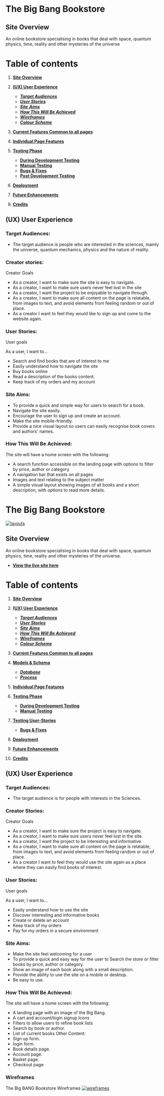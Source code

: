 # **The Big Bang Bookstore**



## **Site Overview**
An online bookstore specialising in books that deal with space, quantum physics, time, reality and other mysteries of the universe 
# Table of contents 
1. [**Site Overview**](#site-overview)
1. [**(UX) User Experience**](#ux-user-experience)
    * [***Target Audiences***](#target-audiences)
    * [***User Stories***](#user-stories)
    * [***Site Aims***](#site-aims)
    * [***How This Will Be Achieved***](#how-is-this-will-be-achieved)
    * [***Wireframes***](#wireframes)
    * [***Colour Scheme***](#colour-scheme)
1. [**Current Features Common to all pages**](#current-features-common-to-all-pages)
    
1. [**Individual Page Features**](#individual-page-content-features)
   
1. [**Testing Phase**](#testing-phase)
    * [**During Development Testing**](#during-development-testing)
    * [**Manual Testing**](#manual-testing)
    * [**Bugs & Fixes**](#bugs-and-fixes)
    * [**Post Development Testing**](#post-development-testing)
1. [**Deployment**](#deployment)
1. [**Future Enhancements**](#future-enhancements)
1. [**Credits**](#credits)

## **(UX) User Experience**
### **Target Audiences:**
* The target audience is people who are interested in the sciences, mainly the universe, quantum mechanics, physics and the nature of reality.
### **Creator stories:**
Creator Goals

* As a creator, I want to make sure the site is easy to navigate.
* As a creator, I want to make sure users never feel lost in the site
* As a creator, I want the project to be enjoyable to navigate through.
* As a creator, I want to make sure all content on the page is relatable, from images to text, and avoid elements from feeling random or out of place.
* As a creator I want to feel they would like to sign up and come to the website again.


### **User Stories:**
User goals

As a user, I want to...
* Search and find books that are of interest to me
* Easily understand how to navigate the site
* Buy books online
* Read a description of the books content.
* Keep track of my orders and my account

### **Site Aims:**
* To provide a quick and simple way for users to search for a book.
* Navigate the site easily.
* Encourage the user to sign up and create an account.
* Make the site mobile-friendly.
* Provide a nice visual layout so users can easily recognise book covers and authors' names.

### **How This Will Be Achieved:**
The site will have a home screen with the following:
* A search function accessible on the landing page with options to filter by price, author or category
* A navigation bar that exists on all pages
* Images and text relating to the subject matter
* A simple visual layout showing images of all books and a short description, with options to read more details.

# **The Big Bang Bookstore**

<p dir="auto"><a target="_blank" rel="noopener noreferrer" href="https://github.com/iftec/bigbangbookstore/blob/main/documentation/recipe-responsive-views1.jpg?raw=true"><img src="https://github.com/iftec/bigbangbookstore/blob/main/documentation//recipe-responsive-views1.jpg?raw=true" alt="layouts" style="max-width: 100%;"></a></p>

## **Site Overview**
An online bookstore specialising in books that deal with space, quantum physics, time, reality and other mysteries of the universe. 
* <a href="https://recipebook.andyryan.tech" rel="nofollow"><strong>View the live site here</strong></a>

# Table of contents 
1. [**Site Overview**](#site-overview)
1. [**(UX) User Experience**](#ux-user-experience)
    * [***Target Audiences***](#target-audiences)
    * [***User Stories***](#user-stories)
    * [***Site Aims***](#site-aims)
    * [***How This Will Be Achieved***](#how-this-will-be-achieved)
    * [***Wireframes***](#wireframes)
    * [***Colour Scheme***](#colour-scheme)
1. [**Current Features Common to all pages**](#current-features-common-to-all-pages)
1. [**Models & Schema**](#models--schema)
    * [***Database***](#database)
    * [***Process***](#process)    
1. [**Individual Page Features**](#individual-page-content-features)
   
1. [**Testing Phase**](#testing-phase)
    * [**During Development Testing**](#during-development-testing)
    * [**Manual Testing**](#manual-testing)
1. [**Testing User-Stories**](#testing-user-stories)
    * [**Bugs & Fixes**](#bugs-and-fixes)
1. [**Deployment**](#deployment)
1. [**Future Enhancements**](#future-enhancements)
1. [**Credits**](#credits)

## **(UX) User Experience**


### **Target Audiences:**
* The target audience is for people with interests in the Sciences.
### **Creator Stories:**
Creator Goals

* As a creator, I want to make sure the project is easy to navigate.
* As a creator, I want to make sure users never feel lost in the site.
* As a creator, I want the project to be interesting and informative.
* As a creator, I want to make sure all content on the page is relatable, from images to text, and avoid elements from feeling random or out of place.
* As a creator I want to feel they would use the site again as a place where they can easily find books of interest.

### **User Stories:**
User goals

As a user, I want to...
* Easily understand how to use the site
* Discover interesting and informative books
* Create or delete an account
* Keep track of my orders
* Pay for my orders in a secure environment

### **Site Aims:**
* Make the site feel welcoming for a user
* To provide a quick and easy way for the user to Search the store or filter books by price, author or category.
* Show an image of each book along with a small description.
* Provide the ability to use the site on a mobile or desktop.
* Be easy to use.

### **How This Will Be Achieved:**
The site will have a home screen with the following:
* A landing page with an image of the Big Bang.
* A cart and account/login signup Icons
* Filters to allow users to  refine book lists
* Search by book or author.
* List of current books
Other Content:
* Sign up form.
* login form.
* Book details page.
* Account page.
* Basket page.
* Checkout page
 

### **Wireframes**
<p dir="auto">The Big BANG Bookstore Wireframes
<a target="_blank" rel="noopener noreferrer" href="https://github.com/iftec/bigbangbookstore/blob/main/documentation/wireframes4.png?raw=true"><img src="https://github.com/iftec/bigbangbookstore/raw/main/documentation/wireframes4.png?raw=true" alt="wireframes" style="max-width: 100%;"></a></p>


